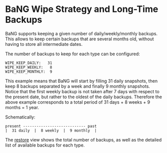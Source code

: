   BaNG Wipe Strategy and Long-Time Backups
============================================

BaNG supports keeping a given number of daily/weekly/monthly backups. This allows to keep certain backups that are several months old, without having to store all intermediate dates.

The number of backups to keep for each type can be configured:

    WIPE_KEEP_DAILY:   31
    WIPE_KEEP_WEEKLY:   8
    WIPE_KEEP_MONTHLY:  9

This example means that BaNG will start by filling 31 daily snapshots, then keep 8 backups separated by a week and finally 9 monthly snapshots. Notice that the first weekly backup is not taken after 7 days with respect to the present date, but rather to the oldest of the daily backups. Therefore the above example corresponds to a total period of 31 days + 8 weeks + 9 months = 1 year.

Schematically:

    present ---------------------------- past
    |  31 daily  |  8 weekly  |  9 monthly  |

The [restore](/restore) view shows the total number of backups, as well as the detailed list of available backups for each type.
